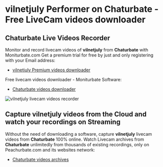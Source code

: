 # vilnetjuly Performer on Chaturbate - Free LiveCam videos downloader

## Chaturbate Live Videos Recorder

Monitor and record livecam videos of **vilnetjuly** from **Chaturbate** with Moniturbate.com
Get a premium trial for free by just and only registering with your Email address:
* [vilnetjuly Premium videos downloader](https://moniturbate.com/request-demo-licence-key.html)

Free livecam videos downloader - Moniturbate Software:
* [Chaturbate videos downloader](https://moniturbate.com/moniturbate-download-software.html)

![vilnetjuly livecam videos recorder](https://peachurnet.com/templates/moniturbate-software.png)


## Capture vilnetjuly videos from the Cloud and watch your recordings on Streaming

Without the need of downloading a software, capture **vilnetjuly** livecam videos from **Chaturbate** 100% online.
Watch Livecam archives from **Chaturbate** unlimitedly from thousands of existing recordings, only on Peachurbate.com and its websites network:
* [Chaturbate videos archives](https://peachurnet.com/)